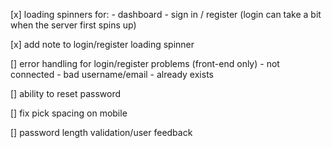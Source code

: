 [x] loading spinners for:
    - dashboard
    - sign in / register (login can take a bit when the server first spins up)

[x] add note to login/register loading spinner

[] error handling for login/register problems (front-end only)
    - not connected
    - bad username/email
    - already exists

[] ability to reset password

[] fix pick spacing on mobile

[] password length validation/user feedback

